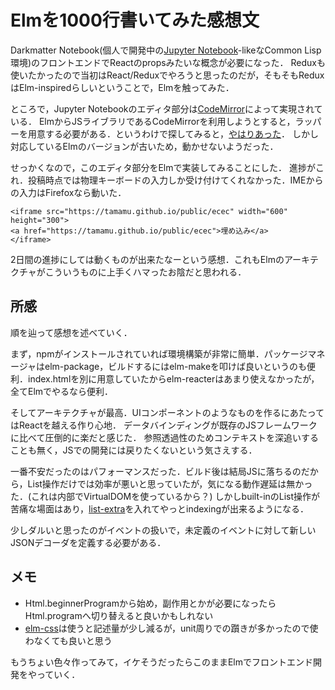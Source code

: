 # Elmを1000行書いてみた感想文

Darkmatter Notebook(個人で開発中の[Jupyter Notebook](https://github.com/jupyter/notebook)-likeなCommon Lisp環境)のフロントエンドでReactのpropsみたいな概念が必要になった．
Reduxも使いたかったので当初はReact/Reduxでやろうと思ったのだが，そもそもReduxはElm-inspiredらしいということで，Elmを触ってみた．

ところで，Jupyter Notebookのエディタ部分は[CodeMirror](https://github.com/codemirror/CodeMirror)によって実現されている．
ElmからJSライブラリであるCodeMirrorを利用しようとすると，ラッパーを用意する必要がある．というわけで探してみると，[やはりあった](https://github.com/GabiGrin/elm-codemirror)．
しかし対応しているElmのバージョンが古いため，動かせないようだった．

せっかくなので，このエディタ部分をElmで実装してみることにした．
進捗がこれ．投稿時点では物理キーボードの入力しか受け付けてくれなかった．IMEからの入力はFirefoxなら動いた．

```raw
<iframe src="https://tamamu.github.io/public/ecec" width="600" height="300">
<a href="https://tamamu.github.io/public/ecec">埋め込み</a>
</iframe>
```

2日間の進捗にしては動くものが出来たなーという感想．これもElmのアーキテクチャがこういうものに上手くハマったお陰だと思われる．

## 所感

順を辿って感想を述べていく．

まず，npmがインストールされていれば環境構築が非常に簡単．パッケージマネージャはelm-package，ビルドするにはelm-makeを叩けば良いというのも便利．index.htmlを別に用意していたからelm-reacterはあまり使えなかったが，全てElmでやるなら便利．

そしてアーキテクチャが最高．UIコンポーネントのようなものを作るにあたってはReactを越える作り心地．
データバインディングが既存のJSフレームワークに比べて圧倒的に楽だと感じた．
参照透過性のためコンテキストを深追いすることも無く，JSでの開発には戻りたくないという気さえする．

一番不安だったのはパフォーマンスだった．ビルド後は結局JSに落ちるのだから，List操作だけでは効率が悪いと思っていたが，気になる動作遅延は無かった．(これは内部でVirtualDOMを使っているから？)
しかしbuilt-inのList操作が苦痛な場面はあり，[list-extra](https://github.com/elm-community/list-extra/tree/7.1.0)を入れてやっとindexingが出来るようになる．

少しダルいと思ったのがイベントの扱いで，未定義のイベントに対して新しいJSONデコーダを定義する必要がある．

## メモ

* Html.beginnerProgramから始め，副作用とかが必要になったらHtml.programへ切り替えると良いかもしれない
* [elm-css](https://github.com/rtfeldman/elm-css/tree/13.1.1)は使うと記述量が少し減るが，unit周りでの躓きが多かったので使わなくても良いと思う

もうちょい色々作ってみて，イケそうだったらこのままElmでフロントエンド開発をやっていく．

